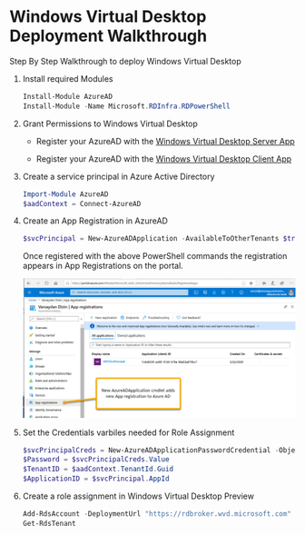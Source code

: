 # Windows Virtual Desktop Deployment Walkthrough
 Step By Step Walkthrough to deploy Windows Virtual Desktop


1. Install required Modules

    ```PowerShell
    Install-Module AzureAD
    Install-Module -Name Microsoft.RDInfra.RDPowerShell
    ```
1. Grant Permissions to Windows Virtual Desktop
    - Register your AzureAD with the  [Windows Virtual Desktop Server App](https://login.microsoftonline.com/common/adminconsent?client_id=5a0aa725-4958-4b0c-80a9-34562e23f3b7&redirect_uri=https%3A%2F%2Frdweb.wvd.microsoft.com%2FRDWeb%2FConsentCallback)

    - Register your AzureAD with the  [Windows Virtual Desktop Client App](https://login.microsoftonline.com/common/adminconsent?client_id=fa4345a4-a730-4230-84a8-7d9651b86739&redirect_uri=https%3A%2F%2Frdweb.wvd.microsoft.com%2FRDWeb%2FConsentCallback)

1. Create a service principal in Azure Active Directory

    ```PowerShell
    Import-Module AzureAD
    $aadContext = Connect-AzureAD
    ```

1. Create an App Registration in AzureAD
    ```PowerShell
    $svcPrincipal = New-AzureADApplication -AvailableToOtherTenants $true -DisplayName "WDVSvcPrincipal"
    ```

    Once registered with the above PowerShell commands the registration appears in App Registrations on the portal.

    ![App Registrations](Images/AppRegistrations.jpg)


1. Set the Credentials varbiles needed for Role Assignment
    ```PowerShell
    $svcPrincipalCreds = New-AzureADApplicationPasswordCredential -ObjectId $svcPrincipal.ObjectId
    $Password = $svcPrincipalCreds.Value
    $TenantID = $aadContext.TenantId.Guid
    $ApplicationID = $svcPrincipal.AppId
    ```

1. Create a role assignment in Windows Virtual Desktop Preview

    ```PowerShell
    Add-RdsAccount -DeploymentUrl "https://rdbroker.wvd.microsoft.com"
    Get-RdsTenant
    ```


